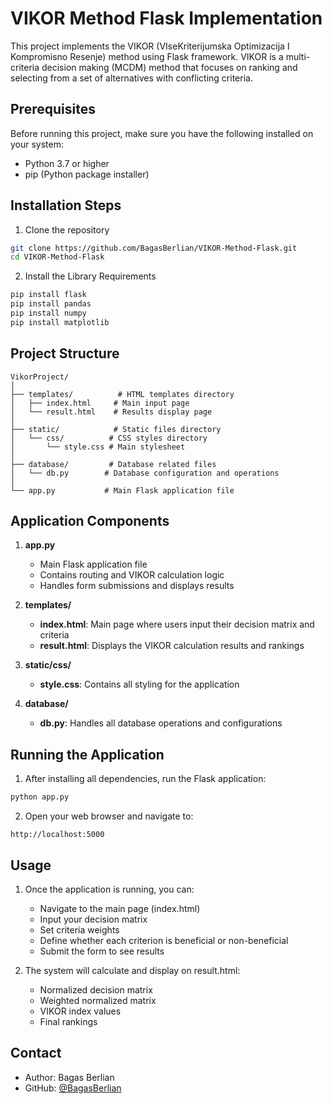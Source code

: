 # VIKOR Method Flask Implementation

This project implements the VIKOR (VIseKriterijumska Optimizacija I Kompromisno Resenje) method using Flask framework. VIKOR is a multi-criteria decision making (MCDM) method that focuses on ranking and selecting from a set of alternatives with conflicting criteria.

## Prerequisites

Before running this project, make sure you have the following installed on your system:

- Python 3.7 or higher
- pip (Python package installer)

## Installation Steps

1. Clone the repository

```bash
git clone https://github.com/BagasBerlian/VIKOR-Method-Flask.git
cd VIKOR-Method-Flask
```

2. Install the Library Requirements

```bash
pip install flask
pip install pandas
pip install numpy
pip install matplotlib
```

## Project Structure

```
VikorProject/
│
├── templates/          # HTML templates directory
│   ├── index.html     # Main input page
│   └── result.html    # Results display page
│
├── static/            # Static files directory
│   └── css/          # CSS styles directory
│       └── style.css # Main stylesheet
│
├── database/         # Database related files
│   └── db.py        # Database configuration and operations
│
└── app.py           # Main Flask application file
```

## Application Components

1. **app.py**

   - Main Flask application file
   - Contains routing and VIKOR calculation logic
   - Handles form submissions and displays results

2. **templates/**

   - **index.html**: Main page where users input their decision matrix and criteria
   - **result.html**: Displays the VIKOR calculation results and rankings

3. **static/css/**

   - **style.css**: Contains all styling for the application

4. **database/**
   - **db.py**: Handles all database operations and configurations

## Running the Application

1. After installing all dependencies, run the Flask application:

```bash
python app.py
```

2. Open your web browser and navigate to:

```
http://localhost:5000
```

## Usage

1. Once the application is running, you can:

   - Navigate to the main page (index.html)
   - Input your decision matrix
   - Set criteria weights
   - Define whether each criterion is beneficial or non-beneficial
   - Submit the form to see results

2. The system will calculate and display on result.html:
   - Normalized decision matrix
   - Weighted normalized matrix
   - VIKOR index values
   - Final rankings

## Contact

- Author: Bagas Berlian
- GitHub: [@BagasBerlian](https://github.com/BagasBerlian)
